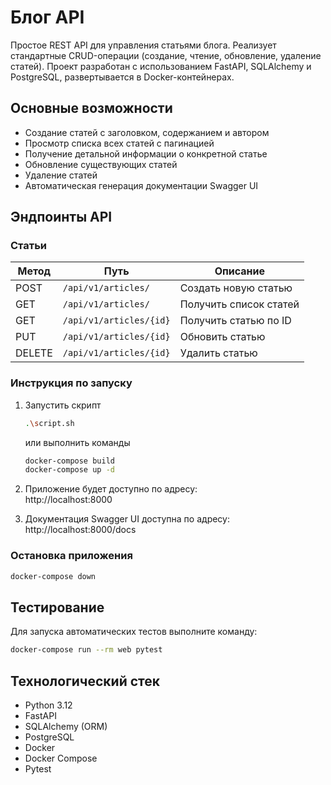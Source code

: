 
# Блог API

Простое REST API для управления статьями блога. Реализует стандартные CRUD-операции (создание, чтение, обновление, удаление статей). Проект разработан с использованием FastAPI, SQLAlchemy и PostgreSQL, развертывается в Docker-контейнерах.

## Основные возможности
- Создание статей с заголовком, содержанием и автором
- Просмотр списка всех статей с пагинацией
- Получение детальной информации о конкретной статье
- Обновление существующих статей
- Удаление статей
- Автоматическая генерация документации Swagger UI

## Эндпоинты API

### Статьи
| Метод | Путь | Описание |
|-------|------|----------|
| POST | `/api/v1/articles/` | Создать новую статью |
| GET | `/api/v1/articles/` | Получить список статей |
| GET | `/api/v1/articles/{id}` | Получить статью по ID |
| PUT | `/api/v1/articles/{id}` | Обновить статью |
| DELETE | `/api/v1/articles/{id}` | Удалить статью |

### Инструкция по запуску

1. Запустить скрипт
   ```bash
   .\script.sh
   ```
   или выполнить команды
   ```bash
   docker-compose build
   docker-compose up -d
   ```
   
3. Приложение будет доступно по адресу:  
   http://localhost:8000

4. Документация Swagger UI доступна по адресу:  
   http://localhost:8000/docs

### Остановка приложения
```bash
docker-compose down
```

## Тестирование
Для запуска автоматических тестов выполните команду:
```bash
docker-compose run --rm web pytest
```

## Технологический стек
- Python 3.12
- FastAPI
- SQLAlchemy (ORM)
- PostgreSQL
- Docker
- Docker Compose
- Pytest
